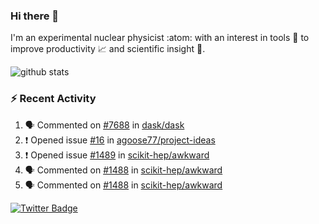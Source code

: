 ### Hi there 👋 

I'm an experimental nuclear physicist :atom: with an interest in tools :wrench: to improve productivity :chart_with_upwards_trend: and scientific insight :telescope:.

![github stats](https://github-readme-stats.vercel.app/api?username=agoose77&show_icons=true&hide_rank=true&hide_title=true&bg_color=30,e76445,904e95&text_color=efe3ec&icon_color=efe3ec)
<!--
**agoose77/agoose77** is a ✨ _special_ ✨ repository because its `README.md` (this file) appears on your GitHub profile.

Here are some ideas to get you started:

- 🔭 I’m currently working on ...
- 🌱 I’m currently learning ...
- 👯 I’m looking to collaborate on ...
- 🤔 I’m looking for help with ...
- 💬 Ask me about ...
- 📫 How to reach me: ...
- 😄 Pronouns: ...
- ⚡ Fun fact: ...
-->

### :zap: Recent Activity
<!--START_SECTION:activity-->
1. 🗣 Commented on [#7688](https://github.com/dask/dask/issues/7688) in [dask/dask](https://github.com/dask/dask)
2. ❗️ Opened issue [#16](https://github.com/agoose77/project-ideas/issues/16) in [agoose77/project-ideas](https://github.com/agoose77/project-ideas)
3. ❗️ Opened issue [#1489](https://github.com/scikit-hep/awkward/issues/1489) in [scikit-hep/awkward](https://github.com/scikit-hep/awkward)
4. 🗣 Commented on [#1488](https://github.com/scikit-hep/awkward/issues/1488) in [scikit-hep/awkward](https://github.com/scikit-hep/awkward)
5. 🗣 Commented on [#1488](https://github.com/scikit-hep/awkward/issues/1488) in [scikit-hep/awkward](https://github.com/scikit-hep/awkward)
<!--END_SECTION:activity-->


[![Twitter Badge](https://img.shields.io/twitter/follow/agoose77?style=flat-square&logo=Twitter&logoColor=white&color=cornflowerblue)](https://twitter.com/agoose77)
